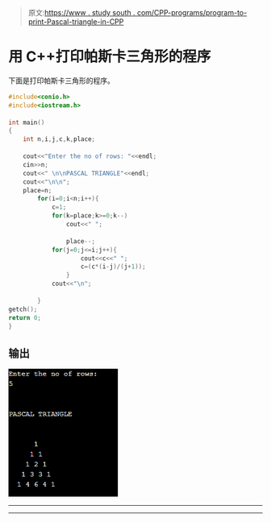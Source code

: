 > 原文:[https://www . study south . com/CPP-programs/program-to-print-Pascal-triangle-in-CPP](https://www.studytonight.com/cpp-programs/program-to-print-pascal-triangle-in-cpp)

# 用 C++打印帕斯卡三角形的程序

下面是打印帕斯卡三角形的程序。

```cpp
#include<conio.h>
#include<iostream.h>

int main()
{
	int n,i,j,c,k,place;

	cout<<"Enter the no of rows: "<<endl;
	cin>>n;
	cout<<" \n\nPASCAL TRIANGLE"<<endl;
	cout<<"\n\n";
	place=n;
		for(i=0;i<n;i++){
			c=1;
			for(k=place;k>=0;k--)
				cout<<" ";

				place--;
			for(j=0;j<=i;j++){
					cout<<c<<" ";
					c=(c*(i-j)/(j+1));
				}
			cout<<"\n";

	    }
getch();
return 0;
}
```

## 输出

![](img/e5b37f949e264a6b95ce9cd488c4788b.png)

* * *

* * *